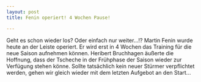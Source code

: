 ```yaml
---
layout: post
title: Fenin operiert! 4 Wochen Pause!

---
```


Geht es schon wieder los? Oder einfach nur weiter...!? Martin Fenin wurde heute an der Leiste operiert. Er wird erst in 4 Wochen das Training für die neue Saison aufnehmen können. Heribert Bruchhagen äußerte die Hoffnung, dass der Tscheche in der Frühphase der Saison wieder zur Verfügung stehen könne. Sollte tatsächlich kein neuer Stürmer verpflichtet werden, gehen wir gleich wieder mit dem letzten Aufgebot an den Start...



